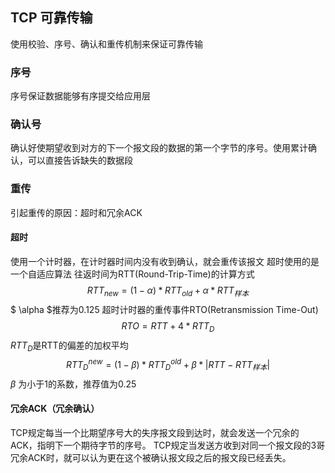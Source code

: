 ## TCP 可靠传输
使用校验、序号、确认和重传机制来保证可靠传输

### 序号
序号保证数据能够有序提交给应用层

### 确认号
确认好使期望收到对方的下一个报文段的数据的第一个字节的序号。使用累计确认，可以直接告诉缺失的数据段

### 重传
引起重传的原因：超时和冗余ACK
#### 超时
使用一个计时器，在计时器时间内没有收到确认，就会重传该报文
超时使用的是一个自适应算法
往返时间为RTT(Round-Trip-Time)的计算方式
$$ RTT_{new} = (1-\alpha) * RTT_{old} + \alpha * RTT_{样本}  $$
$ \alpha $推荐为0.125
超时计时器的重传事件RTO(Retransmission Time-Out)
$$ RTO = RTT + 4 * RTT_D$$
$RTT_D$是RTT的偏差的加权平均
$$ RTT_D^{new} = (1-\beta) * RTT_D^{old} + \beta *|RTT - RTT_{样本}|$$
$\beta$ 为小于1的系数，推荐值为0.25
#### 冗余ACK（冗余确认）
TCP规定每当一个比期望序号大的失序报文段到达时，就会发送一个冗余的ACK，指明下一个期待字节的序号。
TCP规定当发送方收到对同一个报文段的3哥冗余ACK时，就可以认为更在这个被确认报文段之后的报文段已经丢失。

